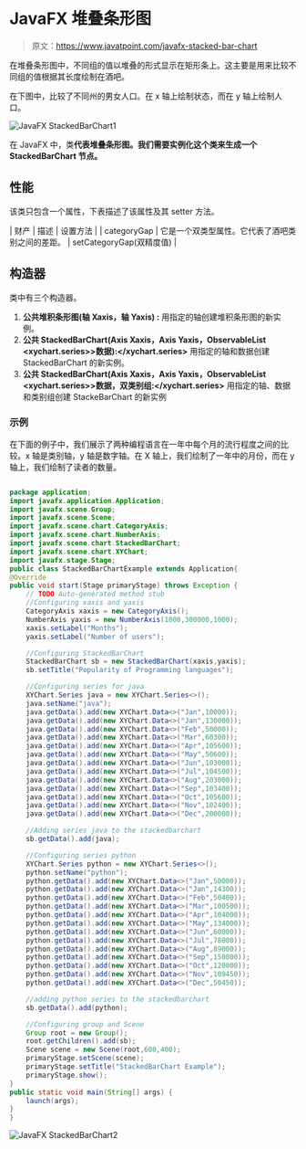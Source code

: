 # JavaFX 堆叠条形图

> 原文：<https://www.javatpoint.com/javafx-stacked-bar-chart>

在堆叠条形图中，不同组的值以堆叠的形式显示在矩形条上。这主要是用来比较不同组的值根据其长度绘制在酒吧。

在下图中，比较了不同州的男女人口。在 x 轴上绘制状态，而在 y 轴上绘制人口。

![JavaFX StackedBarChart1](../img/44bc24674ed6f5a004b95ad383114814.png)

在 JavaFX 中，类**代表堆叠条形图。我们需要实例化这个类来生成一个 StackedBarChart 节点。**

## 性能

该类只包含一个属性，下表描述了该属性及其 setter 方法。

| 财产 | 描述 | 设置方法 |
| categoryGap | 它是一个双类型属性。它代表了酒吧类别之间的差距。 | setCategoryGap(双精度值) |

## 构造器

类中有三个构造器。

1.  **公共堆积条形图(轴 <x>Xaxis，轴 <y>Yaxis) :</y></x>** 用指定的轴创建堆积条形图的新实例。
2.  **公共 StackedBarChart(Axis <x>Xaxis，Axis <y>Yaxis，ObservableList <xychart.series>>数据):</xychart.series></y></x>** 用指定的轴和数据创建 StackedBarChart 的新实例。
3.  **公共 StackedBarChart(Axis <x>Xaxis，Axis <y>Yaxis，ObservableList <xychart.series>>数据，双类别组:</xychart.series></y></x>** 用指定的轴、数据和类别组创建 StackeBarChart 的新实例

### 示例

在下面的例子中，我们展示了两种编程语言在一年中每个月的流行程度之间的比较。x 轴是类别轴，y 轴是数字轴。在 X 轴上，我们绘制了一年中的月份，而在 y 轴上，我们绘制了读者的数量。

```java

package application;
import javafx.application.Application;
import javafx.scene.Group;
import javafx.scene.Scene;
import javafx.scene.chart.CategoryAxis;
import javafx.scene.chart.NumberAxis;
import javafx.scene.chart.StackedBarChart;
import javafx.scene.chart.XYChart;
import javafx.stage.Stage;
public class StackedBarChartExample extends Application{
@Override
public void start(Stage primaryStage) throws Exception {
	// TODO Auto-generated method stub
	//Configuring xaxis and yaxis 
	CategoryAxis xaxis = new CategoryAxis();
	NumberAxis yaxis = new NumberAxis(1000,300000,1000);
	xaxis.setLabel("Months");
	yaxis.setLabel("Number of users");

	//Configuring StackedBarChart 
	StackedBarChart sb = new StackedBarChart(xaxis,yaxis);
	sb.setTitle("Popularity of Programming languages");

	//Configuring series for java
	XYChart.Series java = new XYChart.Series<>();
	java.setName("java");
	java.getData().add(new XYChart.Data<>("Jan",10000));
	java.getData().add(new XYChart.Data<>("Jan",130000));
	java.getData().add(new XYChart.Data<>("Feb",50000));
	java.getData().add(new XYChart.Data<>("Mar",60300));
	java.getData().add(new XYChart.Data<>("Apr",105600));
	java.getData().add(new XYChart.Data<>("May",50600));
	java.getData().add(new XYChart.Data<>("Jun",103000));
	java.getData().add(new XYChart.Data<>("Jul",104500));
	java.getData().add(new XYChart.Data<>("Aug",203000));
	java.getData().add(new XYChart.Data<>("Sep",103400));
	java.getData().add(new XYChart.Data<>("Oct",105600));
	java.getData().add(new XYChart.Data<>("Nov",102400));
	java.getData().add(new XYChart.Data<>("Dec",200000));

	//Adding series java to the stackedbarchart
	sb.getData().add(java);

	//Configuring series python 
	XYChart.Series python = new XYChart.Series<>();
	python.setName("python");
	python.getData().add(new XYChart.Data<>("Jan",50000));
	python.getData().add(new XYChart.Data<>("Jan",14300));
	python.getData().add(new XYChart.Data<>("Feb",50400));
	python.getData().add(new XYChart.Data<>("Mar",100500));
	python.getData().add(new XYChart.Data<>("Apr",104000));
	python.getData().add(new XYChart.Data<>("May",134000));
	python.getData().add(new XYChart.Data<>("Jun",60000));
	python.getData().add(new XYChart.Data<>("Jul",78000));
	python.getData().add(new XYChart.Data<>("Aug",89000));
	python.getData().add(new XYChart.Data<>("Sep",150000));
	python.getData().add(new XYChart.Data<>("Oct",120000));
	python.getData().add(new XYChart.Data<>("Nov",109450));
	python.getData().add(new XYChart.Data<>("Dec",50450));

	//adding python series to the stackedbarchart 
	sb.getData().add(python);

	//Configuring group and Scene 
	Group root = new Group();
	root.getChildren().add(sb);
	Scene scene = new Scene(root,600,400);
	primaryStage.setScene(scene);
	primaryStage.setTitle("StackedBarChart Example");
	primaryStage.show();		
}
public static void main(String[] args) {
	launch(args);
}
}

```

![JavaFX StackedBarChart2](../img/4dfbc600d42ceacfee63373ab7182f1d.png)